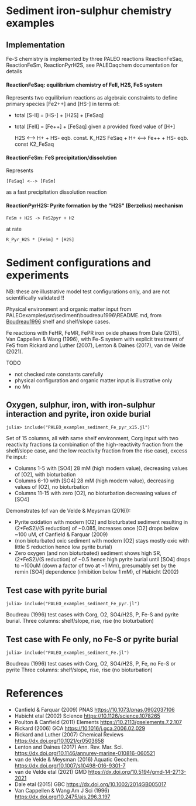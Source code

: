 # Sediment iron-sulphur chemistry examples

## Implementation
Fe-S chemistry is implemented by three PALEO reactions ReactionFeSaq, ReactionFeSm, ReactionPyrH2S,
see PALEOaqchem documentation for details

#### ReactionFeSaq: equilibrium chemistry of FeII, H2S, FeS system

Represents two equilibrium reactions as algebraic constraints to
define primary species [Fe2++] and [HS-] in terms of:
- total [S-II] = [HS-] + [H2S] + [FeSaq]
- total [FeII] = [Fe++] + [FeSaq] 
given a provided fixed value of [H+]

    H2S        <--> H+ + HS-         eqb. const. K_H2S
    FeSaq + H+ <--> Fe++ + HS-       eqb. const K2_FeSaq

#### ReactionFeSm: FeS precipitation/dissolution

Represents 

    [FeSaq] <--> [FeSm]

as a fast precipitation dissolution reaction

#### ReactionPyrH2S: Pyrite formation by the "H2S" (Berzelius) mechanism

    FeSm + H2S -> FeS2pyr + H2

at rate 

    R_Pyr_H2S * [FeSm] * [H2S]

# Sediment configurations and experiments

NB: these are illustrative model test configurations only, and are not scientifically validated !!

Physical environment and organic matter input from PALEOexamples\src\sediment\boudreau1996\README.md,
from [Boudreau1996](@cite) shelf and shelf/slope cases.

Fe reactions with FeHR, FeMR, FePR iron oxide phases from Dale (2015), Van Cappellen & Wang (1996), with Fe-S system with
explicit treatment of FeS from  Rickard and Luther (2007), Lenton & Daines (2017), van de Velde (2021).

TODO 
- not checked rate constants carefully
- physical configuration and organic matter input is illustrative only
- no Mn

## Oxygen, sulphur, iron, with iron-sulphur interaction and pyrite, iron oxide burial

    julia> include("PALEO_examples_sediment_Fe_pyr_x15.jl")

Set of 15 columns, all with same shelf environment, Corg input with two reactivity fractions (a combination of the high-reactivity fraction from the shelf/slope case, and the low reactivity fraction from the rise case), excess Fe input:
- Columns 1-5 with [SO4] 28 mM (high modern value), decreasing values of [O2], with bioturbation
- Columns 6-10 with [SO4] 28 mM (high modern value), decreasing values of [O2], no bioturbation
- Columns 11-15 with zero [O2], no bioturbation decreasing values of [SO4]

Demonstrates (cf van de Velde & Meysman (2016)):
- Pyrite oxidation with modern [O2] and bioturbated sediment resulting in (2*FeS2)/(S reduction) of ~0.085, increases once [O2] drops below ~100 uM,
  cf Canfield & Farquar (2009)
- (non bioturbated oxic sediment with modern [O2] stays mostly oxic with little S reduction hence low pyrite burial)
- Zero oxygen (and non bioturbated) sediment shows high SR, (2*FeS2)/(S reduction) of ~0.5 hence high pyrite burial until  [SO4] drops to ~100uM
  (down a factor of two at ~1 Mm), presumably set by the remin [SO4] dependence (inhibition below 1 mM), cf Habicht (2002)

## Test case with pyrite burial

    julia> include("PALEO_examples_sediment_Fe_pyr.jl")

Boudreau (1996) test cases with Corg, O2, SO4/H2S, P, Fe-S and pyrite burial.
Three columns: shelf/slope,  rise, rise (no bioturbation)

## Test case with Fe only, no Fe-S or pyrite burial

    julia> include("PALEO_examples_sediment_Fe.jl")

Boudreau (1996) test cases with Corg, O2, SO4/H2S, P, Fe, no Fe-S or pyrite
Three columns: shelf/slope,  rise, rise (no bioturbation)

# References

- Canfield & Farquar (2009) PNAS https://10.1073/pnas.0902037106
- Habicht etal (2002) Science https://10.1126/science.1078265
- Poulton & Canfield (2011) Elements https://10.2113/gselements.7.2.107
- Rickard (2006) GCA https://10.1016/j.gca.2006.02.029
- Rickard and Luther (2007) Chemical Reviews https://dx.doi.org/10.1021/cr0503658
- Lenton and Daines (2017) Ann. Rev. Mar. Sci. https://dx.doi.org/10.1146/annurev-marine-010816-060521
- van de Velde & Meysman (2016) Aquatic Geochem. https://dx.doi.org/10.1007/s10498-016-9301-7
- van de Velde etal (2021) GMD https://dx.doi.org/10.5194/gmd-14-2713-2021
- Dale etal (2015) GBC https://dx.doi.org/10.1002/2014GB005017
- Van Cappellen & Wang Am J Sci (1996) https://dx.doi.org/10.2475/ajs.296.3.197
